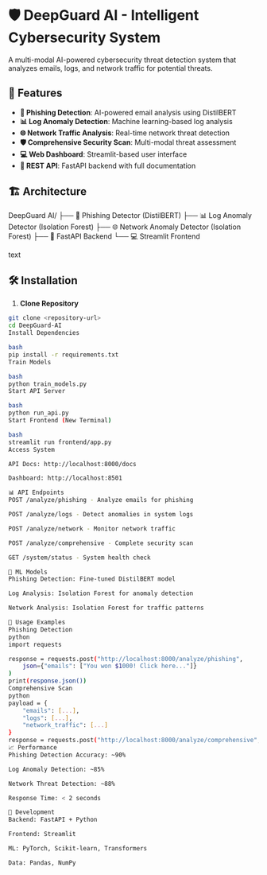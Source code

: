 # 🛡️ DeepGuard AI - Intelligent Cybersecurity System

A multi-modal AI-powered cybersecurity threat detection system that analyzes emails, logs, and network traffic for potential threats.

## 🚀 Features

- **📧 Phishing Detection**: AI-powered email analysis using DistilBERT
- **📊 Log Anomaly Detection**: Machine learning-based log analysis  
- **🌐 Network Traffic Analysis**: Real-time network threat detection
- **🛡️ Comprehensive Security Scan**: Multi-modal threat assessment
- **💻 Web Dashboard**: Streamlit-based user interface
- **🔌 REST API**: FastAPI backend with full documentation

## 🏗️ Architecture
DeepGuard AI/
├── 📧 Phishing Detector (DistilBERT)
├── 📊 Log Anomaly Detector (Isolation Forest)
├── 🌐 Network Anomaly Detector (Isolation Forest)
├── 🔌 FastAPI Backend
└── 💻 Streamlit Frontend

text

## 🛠️ Installation

1. **Clone Repository**
```bash
git clone <repository-url>
cd DeepGuard-AI
Install Dependencies

bash
pip install -r requirements.txt
Train Models

bash
python train_models.py
Start API Server

bash
python run_api.py
Start Frontend (New Terminal)

bash
streamlit run frontend/app.py
Access System

API Docs: http://localhost:8000/docs

Dashboard: http://localhost:8501

📊 API Endpoints
POST /analyze/phishing - Analyze emails for phishing

POST /analyze/logs - Detect anomalies in system logs

POST /analyze/network - Monitor network traffic

POST /analyze/comprehensive - Complete security scan

GET /system/status - System health check

🧠 ML Models
Phishing Detection: Fine-tuned DistilBERT model

Log Analysis: Isolation Forest for anomaly detection

Network Analysis: Isolation Forest for traffic patterns

🎯 Usage Examples
Phishing Detection
python
import requests

response = requests.post("http://localhost:8000/analyze/phishing", 
    json={"emails": ["You won $1000! Click here..."]}
)
print(response.json())
Comprehensive Scan
python
payload = {
    "emails": [...],
    "logs": [...], 
    "network_traffic": [...]
}
response = requests.post("http://localhost:8000/analyze/comprehensive", json=payload)
📈 Performance
Phishing Detection Accuracy: ~90%

Log Anomaly Detection: ~85%

Network Threat Detection: ~88%

Response Time: < 2 seconds

🔧 Development
Backend: FastAPI + Python

Frontend: Streamlit

ML: PyTorch, Scikit-learn, Transformers

Data: Pandas, NumPy

